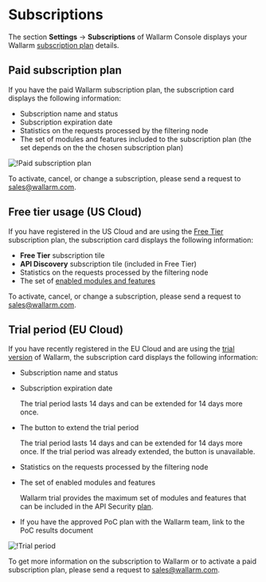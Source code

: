 # Subscriptions

The section **Settings** → **Subscriptions** of Wallarm Console displays your Wallarm [subscription plan](../../about-wallarm/subscription-plans.md) details.

## Paid subscription plan

If you have the paid Wallarm subscription plan, the subscription card displays the following information:

* Subscription name and status
* Subscription expiration date
* Statistics on the requests processed by the filtering node
* The set of modules and features included to the subscription plan (the set depends on the the chosen subscription plan)

![!Paid subscription plan](../../images/user-guides/settings/subscriptions/subscriptions.png)

To activate, cancel, or change a subscription, please send a request to [sales@wallarm.com](mailto:sales@wallarm.com).

## Free tier usage (US Cloud)

If you have registered in the US Cloud and are using the [Free Tier](../../about-wallarm/subscription-plans.md#free-tier-subscription-plan) subscription plan, the subscription card displays the following information:

* **Free Tier** subscription tile
* **API Discovery** subscription tile (included in Free Tier)
* Statistics on the requests processed by the filtering node
* The set of [enabled modules and features](../../about-wallarm/subscription-plans.md#free-tier-us-cloud)

To activate, cancel, or change a subscription, please send a request to [sales@wallarm.com](mailto:sales@wallarm.com).

## Trial period (EU Cloud)

If you have recently registered in the EU Cloud and are using the [trial version](../../about-wallarm/subscription-plans.md#trial-period) of Wallarm, the subscription card displays the following information:

* Subscription name and status
* Subscription expiration date

    The trial period lasts 14 days and can be extended for 14 days more once.
* The button to extend the trial period

    The trial period lasts 14 days and can be extended for 14 days more once. If the trial period was already extended, the button is unavailable.
* Statistics on the requests processed by the filtering node
* The set of enabled modules and features

    Wallarm trial provides the maximum set of modules and features that can be included in the API Security [plan](../../about-wallarm/subscriptions-plans.md#subscription-plans).
* If you have the approved PoC plan with the Wallarm team, link to the PoC results document

![!Trial period](../../images/user-guides/settings/subscriptions/subscriptions-trial-with-poc.png)

To get more information on the subscription to Wallarm or to activate a paid subscription plan, please send a request to [sales@wallarm.com](mailto:sales@wallarm.com).
